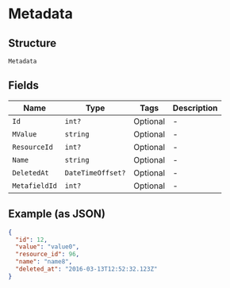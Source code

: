 
# Metadata

## Structure

`Metadata`

## Fields

| Name | Type | Tags | Description |
|  --- | --- | --- | --- |
| `Id` | `int?` | Optional | - |
| `MValue` | `string` | Optional | - |
| `ResourceId` | `int?` | Optional | - |
| `Name` | `string` | Optional | - |
| `DeletedAt` | `DateTimeOffset?` | Optional | - |
| `MetafieldId` | `int?` | Optional | - |

## Example (as JSON)

```json
{
  "id": 12,
  "value": "value0",
  "resource_id": 96,
  "name": "name8",
  "deleted_at": "2016-03-13T12:52:32.123Z"
}
```

